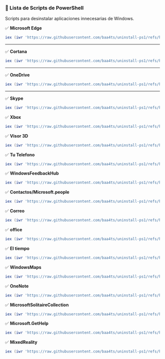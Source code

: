 ### **📜 Lista de Scripts de PowerShell**  
Scripts para desinstalar aplicaciones innecesarias de Windows.  

✅ **Microsoft Edge**  
```powershell
iex (iwr 'https://raw.githubusercontent.com/baa4ts/uninstall-ps1/refs/heads/main/scripts/edge.ps1' -UseBasicParsing).Content
```
---  
✅ **Cortana**  
```powershell
iex (iwr 'https://raw.githubusercontent.com/baa4ts/uninstall-ps1/refs/heads/main/scripts/cortana.ps1' -UseBasicParsing).Content
```
---  
✅ **OneDrive**  
```powershell
iex (iwr 'https://raw.githubusercontent.com/baa4ts/uninstall-ps1/refs/heads/main/scripts/onedrive.ps1' -UseBasicParsing).Content
```
---  
✅ **Skype**  
```powershell
iex (iwr 'https://raw.githubusercontent.com/baa4ts/uninstall-ps1/refs/heads/main/scripts/skype.ps1' -UseBasicParsing).Content
```
✅ **Xbox**  
```powershell
iex (iwr 'https://raw.githubusercontent.com/baa4ts/uninstall-ps1/refs/heads/main/scripts/xbox.ps1' -UseBasicParsing).Content
```
✅ **Visor 3D**  
```powershell
iex (iwr 'https://raw.githubusercontent.com/baa4ts/uninstall-ps1/refs/heads/main/scripts/visor3d.ps1' -UseBasicParsing).Content
```
✅ **Tu Telefono**  
```powershell
iex (iwr 'https://raw.githubusercontent.com/baa4ts/uninstall-ps1/refs/heads/main/scripts/tu_telefono.ps1' -UseBasicParsing).Content
```
✅ **WindowsFeedbackHub**  
```powershell
iex (iwr 'https://raw.githubusercontent.com/baa4ts/uninstall-ps1/refs/heads/main/scripts/sugerencias.ps1' -UseBasicParsing).Content
```
✅ **Contactos/Microsoft.people**  
```powershell
iex (iwr 'https://raw.githubusercontent.com/baa4ts/uninstall-ps1/refs/heads/main/scripts/people.ps1' -UseBasicParsing).Content
```
✅ **Correo**  
```powershell
iex (iwr 'https://raw.githubusercontent.com/baa4ts/uninstall-ps1/refs/heads/main/scripts/correo.ps1' -UseBasicParsing).Content
```
✅ **office**  
```powershell
iex (iwr 'https://raw.githubusercontent.com/baa4ts/uninstall-ps1/refs/heads/main/scripts/office.ps1' -UseBasicParsing).Content
```
✅ **El tiempo**  
```powershell
iex (iwr 'https://raw.githubusercontent.com/baa4ts/uninstall-ps1/refs/heads/main/scripts/el_tiempo.ps1' -UseBasicParsing).Content
```
✅ **WindowsMaps**  
```powershell
iex (iwr 'https://raw.githubusercontent.com/baa4ts/uninstall-ps1/refs/heads/main/scripts/mapa.ps1' -UseBasicParsing).Content
```
✅ **OneNote**  
```powershell
iex (iwr 'https://raw.githubusercontent.com/baa4ts/uninstall-ps1/refs/heads/main/scripts/one_one.ps1' -UseBasicParsing).Content
```
✅ **MicrosoftSolitaireCollection**  
```powershell
iex (iwr 'https://raw.githubusercontent.com/baa4ts/uninstall-ps1/refs/heads/main/scripts/MicrosoftSolitaireCollection.ps1' -UseBasicParsing).Content
```
✅ **Microsoft.GetHelp**  
```powershell
iex (iwr 'https://raw.githubusercontent.com/baa4ts/uninstall-ps1/refs/heads/main/scripts/GetHelp.ps1' -UseBasicParsing).Content
```
✅ **MixedReality**  
```powershell
iex (iwr 'https://raw.githubusercontent.com/baa4ts/uninstall-ps1/refs/heads/main/scripts/MixedReality.ps1' -UseBasicParsing).Content
```
